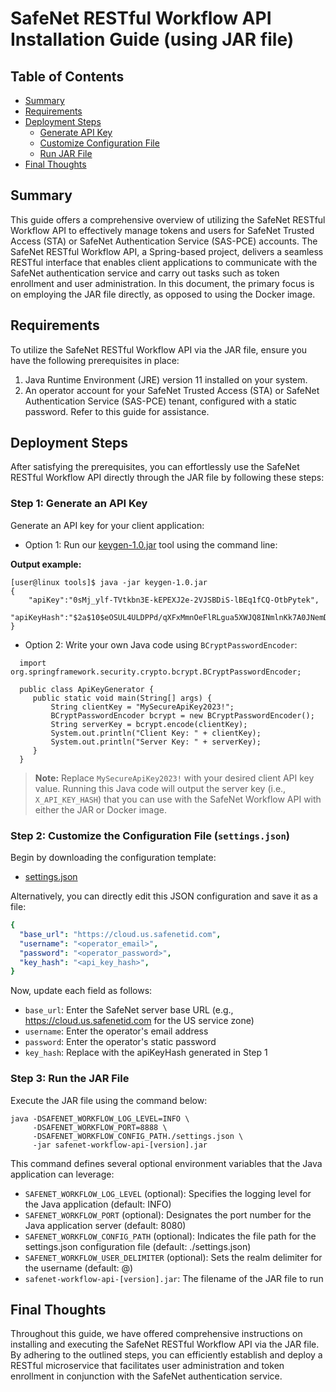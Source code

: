 # SafeNet RESTful Workflow API Installation Guide (using JAR file)

## Table of Contents

- [Summary](https://github.com/thalesdemo/safenet-workflow-api/tree/main/jar#introduction)
- [Requirements](https://github.com/thalesdemo/safenet-workflow-api/tree/main/jar#requirements)
- [Deployment Steps](https://github.com/thalesdemo/safenet-workflow-api/tree/main/jar#instructions)
  - [Generate API Key](https://github.com/thalesdemo/safenet-workflow-api/tree/main/jar#step-1-generate-an-api-key)
  - [Customize Configuration File](<https://github.com/thalesdemo/safenet-workflow-api/tree/main/jar#step-2-customize-the-configuration-file-(settings.json)>)
  - [Run JAR File](https://github.com/thalesdemo/safenet-workflow-api/tree/main/jar#step-3-run-the-jar-file)
- [Final Thoughts](https://github.com/thalesdemo/safenet-workflow-api/tree/main/jar#conclusion)

## Summary

This guide offers a comprehensive overview of utilizing the SafeNet RESTful Workflow API to effectively manage tokens and users for SafeNet Trusted Access (STA) or SafeNet Authentication Service (SAS-PCE) accounts. The SafeNet RESTful Workflow API, a Spring-based project, delivers a seamless RESTful interface that enables client applications to communicate with the SafeNet authentication service and carry out tasks such as token enrollment and user administration. In this document, the primary focus is on employing the JAR file directly, as opposed to using the Docker image.

## Requirements

To utilize the SafeNet RESTful Workflow API via the JAR file, ensure you have the following prerequisites in place:

1. Java Runtime Environment (JRE) version 11 installed on your system.
2. An operator account for your SafeNet Trusted Access (STA) or SafeNet Authentication Service (SAS-PCE) tenant, configured with a static password. Refer to this guide for assistance.

## Deployment Steps

After satisfying the prerequisites, you can effortlessly use the SafeNet RESTful Workflow API directly through the JAR file by following these steps:

### Step 1: Generate an API Key

Generate an API key for your client application:

- Option 1: Run our [keygen-1.0.jar](https://github.com/thalesdemo/safenet-auth-api/blob/main/tools/keygen-1.0.jar) tool using the command line:

**Output example:**

```
[user@linux tools]$ java -jar keygen-1.0.jar
{
    "apiKey":"0sMj_ylf-TVtkbn3E-kEPEXJ2e-2VJSBDiS-lBEq1fCQ-OtbPytek",
    "apiKeyHash":"$2a$10$eOSUL4ULDPPd/qXFxMmnOeFlRLgua5XWJQ8INmlnKk7A0JNemDKoi"
}
```

- Option 2: Write your own Java code using `BCryptPasswordEncoder`:

```
  import org.springframework.security.crypto.bcrypt.BCryptPasswordEncoder;

  public class ApiKeyGenerator {
 	 public static void main(String[] args) {
  		 String clientKey = "MySecureApiKey2023!";
 	 	 BCryptPasswordEncoder bcrypt = new BCryptPasswordEncoder();
 		 String serverKey = bcrypt.encode(clientKey);
 		 System.out.println("Client Key: " + clientKey);
 		 System.out.println("Server Key: " + serverKey);
 	 }
  }
```

> **Note:** Replace `MySecureApiKey2023!` with your desired client API key value. Running this Java code will output the server key (i.e., `X_API_KEY_HASH`) that you can use with the SafeNet Workflow API with either the JAR or Docker image.

### Step 2: Customize the Configuration File (`settings.json`)

Begin by downloading the configuration template:

- [settings.json](https://github.com/thalesdemo/safenet-workflow-api/raw/main/settings.json)

Alternatively, you can directly edit this JSON configuration and save it as a file:

```yaml
{
  "base_url": "https://cloud.us.safenetid.com",
  "username": "<operator_email>",
  "password": "<operator_password>",
  "key_hash": "<api_key_hash>",
}
```

Now, update each field as follows:

- `base_url`: Enter the SafeNet server base URL (e.g., https://cloud.us.safenetid.com for the US service zone)
- `username`: Enter the operator's email address
- `password`: Enter the operator's static password
- `key_hash`: Replace with the apiKeyHash generated in Step 1

### Step 3: Run the JAR File

Execute the JAR file using the command below:

    java -DSAFENET_WORKFLOW_LOG_LEVEL=INFO \
         -DSAFENET_WORKFLOW_PORT=8888 \
         -DSAFENET_WORKFLOW_CONFIG_PATH./settings.json \
         -jar safenet-workflow-api-[version].jar

This command defines several optional environment variables that the Java application can leverage:

- `SAFENET_WORKFLOW_LOG_LEVEL` (optional): Specifies the logging level for the Java application (default: INFO)
- `SAFENET_WORKFLOW_PORT` (optional): Designates the port number for the Java application server (default: 8080)
- `SAFENET_WORKFLOW_CONFIG_PATH` (optional): Indicates the file path for the settings.json configuration file (default: ./settings.json)
- `SAFENET_WORKFLOW_USER_DELIMITER` (optional): Sets the realm delimiter for the username (default: @)
- `safenet-workflow-api-[version].jar`: The filename of the JAR file to run

## Final Thoughts

Throughout this guide, we have offered comprehensive instructions on installing and executing the SafeNet RESTful Workflow API via the JAR file. By adhering to the outlined steps, you can efficiently establish and deploy a RESTful microservice that facilitates user administration and token enrollment in conjunction with the SafeNet authentication service.
